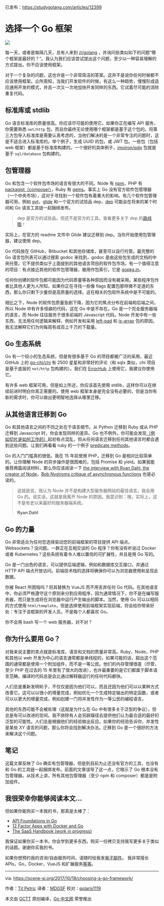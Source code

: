 已发布：https://studygolang.com/articles/12399

# 选择一个 Go 框架

![](https://raw.githubusercontent.com/studygolang/gctt-images/master/choose-framework/heading.jpg)

每一天，或者是每隔几天，总有人来到 [/r/golang](https://www.reddit.com/r/golang/) ，并询问些类似如下的问题“哪个框架是最好的？”。我认为我们应该尝试提出这个问题，至少以一种容易理解的方式提出。你不应该使用框架。

对于一个复杂的问题，这也许是一个非常简洁的答案。这并不是说你任何时候都不应该使用框架。众所周知，当我们开发软件的时候，有这么一种趋势，慢慢形成适应通用开发的模式，并且一次又一次地加快开发同样的东西。它试着尽可能的消除重复代码。

## 标准库或 stdlib

Go 语言标准库的质量很高。你应该尽可能的使用它。如果你正在编写 API 服务，你需要熟悉 `net/http` 包，而且你最终无论使用哪个框架都是基于这个包的。将第三方包导入标准库是需要认真考虑的，当他们解决的是一个非常专注的问题时，这是不适合进入标准库的。举个例子，生成 UUID 的包，或 JWT 包。一些包（包括 web 框架）都是基于标准库构建的。一个很好的具体例子，[jmoiron/sqlx](https://jmoiron.github.io/sqlx/) 包就是基于 `sql/database` 包构建的。

## 包管理器

Go 和包含一个软件包市场的语言有很大的不同。Node 有 [npm](https://www.npmjs.com/)，PHP 有 [packagist（composer）](https://packagist.org/)，Ruby 有 [gems](https://rubygems.org/)。事实上 Go 没有官方软件包管理器（一个中央市场），这对于寻找到一个软件包有着重大的影响。有几个软件包管理器可用，例如 [gvt](https://github.com/FiloSottile/gvt)，[glide](https://github.com/Masterminds/glide) 和一个官方的试验品 dep，[dep](https://github.com/golang/dep) 可能会在将来的某个时间和 Go 语言工具链一起捆绑发布。

> dep 是官方的试验品，但还不是官方的工具。查看更多关于 dep 的[路线图](https://github.com/golang/dep/wiki/Roadmap)！

实际上，在官方的 readme 文件中 Glide 建议迁移到 dep。当你开始使用包管理器，建议使用 dep。

Go 代码放在 GitHub，Bitbucket 和其他存储库，甚至可以自行托管。最完整的 Go 语言包列表可以通过搜索 godoc 来找到，godoc 是由这些包生成的文档的中央托管。它不提供类似于上面提到的其他语言项目的软件包市场。有一个值得注意的项目：有点接近其他的软件包管理器，被用作包索引，它是 [gopkg.in](http://labix.org/gopkg.in)。

任何你创建的软件包都可能因为代码质量等各种原因而没有被采用。某些程序包作者比其他人更为人所知，如果你正在寻找一些像 flags 配置包那样微不足道的东西，那么你只剩下少量但是高质量的选择。这在相关的包软件系统中是不可能的。

相比之下，Node 的软件包质量急剧下降，因为它的焦点分布在前端和后端之间，所以 Node 中有许多怪癖的代码，这在 Go 中是不存在。Go 是一个完全服务器端的语言，而 Node 往往服务于很多前端的 Javascript 代码。Node 开发中有一些东西，无法用任何逻辑来解释，例如开发和采用 [left-pad](https://www.npmjs.com/package/left-pad) 和 [is-array](https://www.npmjs.com/package/is-array) 包的原因。我无法解释它们为何每周有成百上千万的下载量。

## Go 生态系统

Go 有一个较小的生态系统，但是有很多基于 Go 的项目都被广泛的采用，最近 GitHub 上的 [go-chi/chi](https://github.com/go-chi/chi) 有 2500 星星和非常好的评论（和 sqlx 类似，chi 项目是基于底层的 `net/http` 包构建的）。我们在 [ErrorHub](https://errorhub.io/) 上使用它，我建议你使用它。

有许多 web 框架可用，但是如上所述，你应该首先使用 stdlib，这样你可以在继续前进时明白你真正需要的。使用 web 框架本身是完全没有必要的，但是当你有新的需求时，你可以做出更明智地选择从哪里迁移。

## 从其他语言迁移到 Go

Go 和其他语言之间的不同之处在于语言细节。从 Python 迁移到 Ruby 或从 PHP 迁移到 Javascript 时，你会发现同样的差异。Go 也不例外。你可能会发现[（例如切片是如何工作的）](https://scene-si.org/2017/08/06/the-thing-about-slices/)起初有点混乱，但从任何语言迁移到任何其他语言时都会遇到这些问题。让我们再看看 ruby 的一个例子 [predicate methods](http://ruby-for-beginners.rubymonstas.org/objects/predicates.html)。

Go 的入门门槛真的很低。我在 15 年前使用 PHP，迁移到 Go 是相对比较简单的。让你理解 Node 的异步操作是很困难的，包括 Promise 和 yield。如果我能推荐两篇阅读材料，那么你应该阅读一下 [the interview with Ryan Dahl, the creator of Node](https://www.mappingthejourney.com/single-post/2017/08/31/episode-8-interview-with-ryan-dahl-creator-of-nodejs/)，[Bob Nystroms critique of asynchronous functions](http://journal.stuffwithstuff.com/2015/02/01/what-color-is-your-function/) 也是必读的。

> 这就是说，我认为 Node 并不是构建大型服务器网站的最佳语言。我会用 Go 的。说实话，这就是我离开 Node 的原因。我意识到：哦，实际上，这不是有史以来最好的服务器端系统。
>
> **Ryan Dahl**

## Go 的力量

Go 非常适合为任何您选择驱动您的前端框架的项目提供 API 端点。Websockets？没问题。一群正在互相交谈的 Go 程序？你有没有听说过 Docker 或者 Kubernetes？这些系统有着令人难以置信的可扩展性，并且是用 Go 写的。

Go 是一门出色的语言，可以提供后端逻辑，例如和数据库交互接口，并通过 HTTP API 端点开放访问。前端技术栈的选择将确保你可以为浏览器使用和呈现此数据。

你被 React 所困恼吗？将其替换为 VueJS 而不用丢弃任何 Go 代码。在其他语言中，你必须严格遵守这个原则来分割应用程序，因为通常情况下，你不是在编写服务器，而只是生成将在浏览器中运行产生输出的脚本。当然，使用 Go 可以以相同的方式使用 `html/template`，但是选择使用前端框架实现前端，将会给你带来好处：专注于该框架的开发人员。不是每个人都喜欢 Go。

你不会用 bash 写一个 web 服务器，对不对？

## 你为什么要用 Go？

对我来说主要的卖点就是标准库，语言和文档的质量非常高。Ruby，Node，PHP 和其他以 web 开发为中心的语言通常都是单线程的，如果可能的话，超出这个范围的通常都是使用一个附加组件，而不是一等公民。他们的内存管理很差（尽管，至少 PHP 在过去的 15 年里有了很大的改进），也许最重要的是它们都属于脚本语言范畴。编译的代码总是会比通过解释器运行的任何代码都快。

人们总是重新发明轮子，不仅仅是因为他们可以，而且还因为他们可以以某种方式改善它。这可以以很小的增量完成，例如优化一个生成特定输出的特定函数，或者可以以更大的增量完成，例如创建一门将并发性作为一等公民的编程语言。

其他的东西可能不会被处理（这就是为什么在 Go 中有很多关于泛型的争议），但总是有可以改进的空间。我不排除有人会另辟蹊径去提供他们认为最合适的最好的泛型的可能性。人们总是根据他们的经验做出反应。如果你的经验告诉你，并发性是某些 XY 语言的问题，那么你将会找到解决办法。迁移到 Go 是一个很好的方法来解决这个问题。

## 笔记

这篇文章反映了 Go 确实有包管理器，但是到目前为止还没有官方的工具，也没有和 Go 的工具链一起捆绑发布。前面的文章误导了这一点，它暗示了 Go 根本没有包管理器。从技术上讲，所有其他包管理器（至少 npm 和 composer）都是是附加组件。

## 我很荣幸你能够阅读本文...

但如果你能购买一本我的书，那真是太棒了：

- [API Foundations in Go](https://leanpub.com/api-foundations)
- [12 Factor Apps with Docker and Go](https://leanpub.com/12fa-docker-golang)
- [The SaaS Handbook (work in progress)](https://leanpub.com/saas-handbook)

我保证如果你买一本书，你会学到更多东西。购买一份拷贝支持我写更多关于类似的话题。谢谢你买我的书。

如果你想预约我的咨询/自由服务时间，请随时给我发[电子邮件](black@scene-si.org)。 我非常擅长 APIs，Go，Docker，VueJS 和扩展服务[等等](https://scene-si.org/about)。

---

via: https://scene-si.org/2017/10/18/choosing-a-go-framework/

作者：[Tit Petric](https://scene-si.org/about/)
译者：[MDGSF](https://github.com/MDGSF)
校对：[polaris1119](https://github.com/polaris1119)

本文由 [GCTT](https://github.com/studygolang/GCTT) 原创编译，[Go 中文网](https://studygolang.com/) 荣誉推出